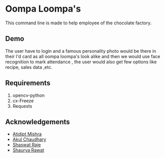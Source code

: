 # Oompa Loompa's

This command line is made to help employee of the chocolate factory.


## Demo

The user have to login and a famous personality photo would be there in their I'd card as all oompa loompa's look alike and then we would use face recognition to mark attendance , the user would also get few options like recipe, sales data ,etc.


## Requirements

1. opencv-python
2. cx-Freeze
3. Requests

## Acknowledgements

 - [Atidipt Mishra](https://github.com/Atidipt123)
 - [Akul Chaudhary](https://github.com/Dimi-nutive)
 - [Shaswat Raje](https://github.com/Shaswatraje)
 - [Shaurya Rawat](https://github.com/shauryarawat1507)


